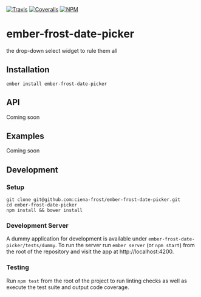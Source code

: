 [ci-img]: https://img.shields.io/travis/ciena-frost/ember-frost-date-picker.svg "Travis CI Build Status"
[ci-url]: https://travis-ci.org/ciena-frost/ember-frost-date-picker

[cov-img]: https://img.shields.io/coveralls/ciena-frost/ember-frost-date-picker.svg "Coveralls Code Coverage"
[cov-url]: https://coveralls.io/github/ciena-frost/ember-frost-date-picker

[npm-img]: https://img.shields.io/npm/v/ember-frost-date-picker.svg "NPM Version"
[npm-url]: https://www.npmjs.com/package/ember-frost-date-picker

[![Travis][ci-img]][ci-url] [![Coveralls][cov-img]][cov-url] [![NPM][npm-img]][npm-url]

# ember-frost-date-picker
the drop-down select widget to rule them all






## Installation
```
ember install ember-frost-date-picker
```

## API
Coming soon

## Examples
Coming soon

## Development
### Setup
```
git clone git@github.com:ciena-frost/ember-frost-date-picker.git
cd ember-frost-date-picker
npm install && bower install
```

### Development Server
A dummy application for development is available under `ember-frost-date-picker/tests/dummy`.
To run the server run `ember server` (or `npm start`) from the root of the repository and
visit the app at http://localhost:4200.

### Testing
Run `npm test` from the root of the project to run linting checks as well as execute the test suite
and output code coverage.
